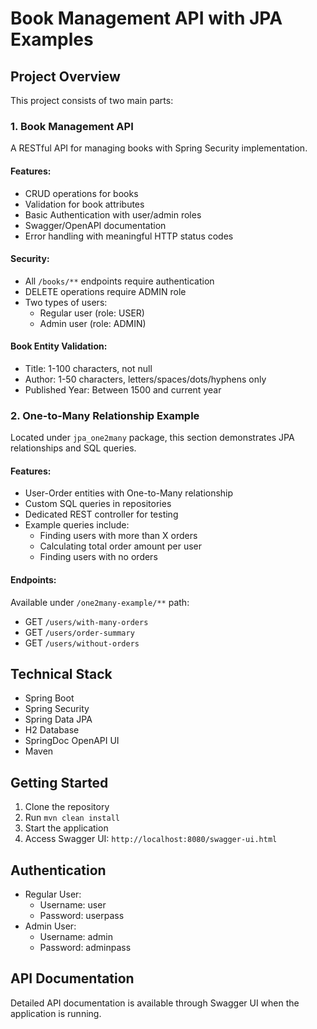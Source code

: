 # Book Management API with JPA Examples

## Project Overview
This project consists of two main parts:

### 1. Book Management API
A RESTful API for managing books with Spring Security implementation.

#### Features:
- CRUD operations for books
- Validation for book attributes
- Basic Authentication with user/admin roles
- Swagger/OpenAPI documentation
- Error handling with meaningful HTTP status codes

#### Security:
- All `/books/**` endpoints require authentication
- DELETE operations require ADMIN role
- Two types of users:
  - Regular user (role: USER)
  - Admin user (role: ADMIN)

#### Book Entity Validation:
- Title: 1-100 characters, not null
- Author: 1-50 characters, letters/spaces/dots/hyphens only
- Published Year: Between 1500 and current year

### 2. One-to-Many Relationship Example
Located under `jpa_one2many` package, this section demonstrates JPA relationships and SQL queries.

#### Features:
- User-Order entities with One-to-Many relationship
- Custom SQL queries in repositories
- Dedicated REST controller for testing
- Example queries include:
  - Finding users with more than X orders
  - Calculating total order amount per user
  - Finding users with no orders

#### Endpoints:
Available under `/one2many-example/**` path:
- GET `/users/with-many-orders`
- GET `/users/order-summary`
- GET `/users/without-orders`

## Technical Stack
- Spring Boot
- Spring Security
- Spring Data JPA
- H2 Database
- SpringDoc OpenAPI UI
- Maven

## Getting Started
1. Clone the repository
2. Run `mvn clean install`
3. Start the application
4. Access Swagger UI: `http://localhost:8080/swagger-ui.html`

## Authentication
- Regular User:
  - Username: user
  - Password: userpass
- Admin User:
  - Username: admin
  - Password: adminpass

## API Documentation
Detailed API documentation is available through Swagger UI when the application is running.
